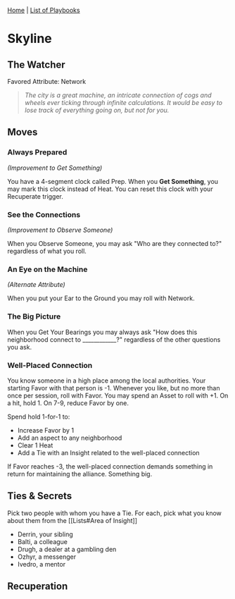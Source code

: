[Home](../index.md) | [List of Playbooks](../index.md#Playbooks)

# Skyline
## The Watcher
Favored Attribute: Network

>*The city is a great machine, an intricate connection of cogs and wheels ever ticking through infinite calculations. It would be easy to lose track of everything going on, but not for you.*


## Moves

### Always Prepared 
*(Improvement to Get Something)*

You have a 4-segment clock called Prep. When you **Get Something**, you may mark this clock instead of Heat. You can reset this clock with your Recuperate trigger.

### See the Connections 
*(Improvement to Observe Someone)*

When you Observe Someone, you may ask "Who are they connected to?" regardless of what you roll.

### An Eye on the Machine 
*(Alternate Attribute)*

When you put your Ear to the Ground you may roll with Network.

### The Big Picture
When you Get Your Bearings you may always ask "How does this neighborhood connect to ____________?" regardless of the other questions you ask.

### Well-Placed Connection
You know someone in a high place among the local authorities. Your starting Favor with that person is -1. Whenever you like, but no more than once per session, roll with Favor. You may spend an Asset to roll with +1. On a hit, hold 1. On 7-9, reduce Favor by one.

Spend hold 1-for-1 to:
- Increase Favor by 1 
- Add an aspect to any neighborhood
- Clear 1 Heat
- Add a Tie with an Insight related to the well-placed connection

If Favor reaches -3, the well-placed connection demands something in return for maintaining the alliance. Something big.


## Ties & Secrets
Pick two people with whom you have a Tie. For each, pick what you know about them from the [[Lists#Area of Insight]]
- Derrin, your sibling
- Balti, a colleague
- Drugh, a dealer at a gambling den
- Ozhyr, a messenger
- Ivedro, a mentor
 
## Recuperation